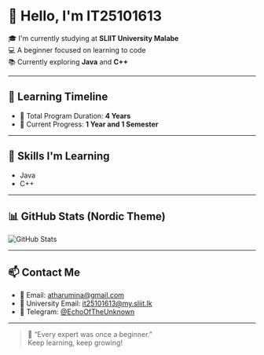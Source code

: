
# 👋 Hello, I'm IT25101613

🎓 I'm currently studying at **SLIIT University Malabe**  
💻 A beginner focused on learning to code  
📚 Currently exploring **Java** and **C++**

---

## 🧠 Learning Timeline

- 🎯 Total Program Duration: **4 Years**
- 📅 Current Progress: **1 Year and 1 Semester**

---

## 🚀 Skills I'm Learning

- Java
- C++

---

## 📊 GitHub Stats (Nordic Theme)

![GitHub Stats](https://github-readme-stats.vercel.app/api?username=IT25101613&show_icons=true&theme=nord)

---

## 📫 Contact Me

- 📧 Email: [atharumina@gmail.com](mailto:atharumina@gmail.com)
- 📧 University Email: [it25101613@my.sliit.lk](mailto:it25101613@my.sliit.lk)
- 💬 Telegram: [@EchoOfTheUnknown](https://t.me/EchoOfTheUnknown)

---

> 🌟 “Every expert was once a beginner.”  
> Keep learning, keep growing!

